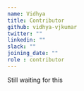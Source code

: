 ```yaml
---
name: Vidhya
title: Contributor
github: vidhya-vjkumar
twitter: ""
linkedin: ""
slack: ""
joining_date: ""
role : contributor
---
```


Still waiting for this
